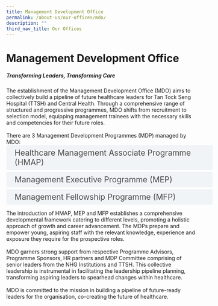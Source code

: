 ```yaml
---
title: Management Development Office
permalink: /about-us/our-offices/mdo/
description: ""
third_nav_title: Our Offices
---
```

<h1>Management Development Office</h1>

<h5>Transforming Leaders, Transforming Care</h5>
The establishment of the Management Development Office (MDO) aims to collectively build a pipeline of future healthcare leaders for Tan Tock Seng Hospital (TTSH) and Central Health. Through a comprehensive range of structured and progressive programmes, MDO shifts from recruitment to selection model, equipping management trainees with the necessary skills and competencies for their future roles.  <br><br>
There are 3 Management Development Programmes (MDP) managed by MDO:<br>


<style>
.button {
  background-color: white;
  cursor: pointer;
  padding: 5px;
  width: 100%;
  border: none;
  text-align: left;
  outline: none;
  font-size: 20px;
  transition: 0.4s;
}

.panel {
  padding: 0 18px;
  display: none;
  background-color: white;
  overflow: hidden;
}

img {
  width: 150px;
  height: 180px;
}

.active,
.button:hover {
  background-color: white;
}

input {
  display: none;
}

label {
  position: relative;
  display: block;
  padding: 8px 22px;
  margin: 0 0 5px 0;
  cursor: pointer;
  background: #F0F4F6;
  border-radius: 3px;
  width: 100%;
  color: #484848;
  transition: height 0.4s;
  font-size: 1.5em;
}

label:hover {
  background: #BD2D37;
  color: #FFF;
}

.accordion-content {
  padding: 10px 0px 30px 30px;
  margin: 0 0 1px 0;
  border-radius: 3px;
	font-size: 1.25em;
	line-height: 2.2rem;
}

input + label::before {
  content: url("https://d33wubrfki0l68.cloudfront.net/2726d99e678e7823e23532634fdd6e83dfe96a99/c39dd/images/chevron-down.svg");
  font-weight: 400;
  font-size: 1.25em;
  line-height: 1.1rem;
  padding: 0;
  position: absolute;
  right: 0.5rem;
  top: 50%;
  transform: translateY(-50%);
  transition: transform 0.4s ease-in-out;
}

input:checked + label::before {
  content: url("https://d33wubrfki0l68.cloudfront.net/7468164d2fc2ad4fdea648e6cf2de622c2f70892/1819b/images/chevron-up.svg");
  transform: translateY(-50%) rotateZ(180deg);
}

input + label + .accordion-content {
  display: none;
}

input:checked + label + .accordion-content {
  display: block;
}

th, td {
  border-style: hidden;
}
</style>
<!-- End of accordion -->

<div class="container">

<div>
	<input id="title1" type="checkbox"><label for="title1">	Healthcare Management Associate Programme (HMAP)   </label>
	<div class="accordion-content">
	<div class="para">HMAP started in 2009, aimed at grooming graduates with outstanding leadership qualities for a challenging and fulfilling career ahead in the National Healthcare Group (NHG). HMAP represents a collaborative effort with other healthcare institutions within the NHG, cultivating the growth of a collective programme to expand the range of learning and network building opportunities. 
</div>
	</div>
	<input id="title2" type="checkbox"><label for="title2">Management Executive Programme (MEP) </label>
	<div class="accordion-content">
	<div class="para">MEP started in 2012, aimed at building capabilities of high performing executives to take on managerial roles.  
</div>
	</div>
		</div>
	<input id="title3" type="checkbox"><label for="title3">Management Fellowship Programme (MFP)</label>
	<div class="accordion-content">
	<div class="para">MFP started in 2009, aimed to develop and nurture high performing managers and clinicians to take on future healthcare leadership roles.  
</div>
	</div>

</div>


The introduction of HMAP, MEP and MFP establishes a comprehensive developmental framework catering to different levels, promoting a holistic approach of growth and career advancement. The MDPs prepare and empower young, aspiring staff with the relevant knowledge, experience and exposure they require for the prospective roles.   <br><br>
MDO garners strong support from respective Programme Advisors, Programme Sponsors, HR partners and MDP Committee comprising of senior leaders from the NHG Institutions and TTSH. This collective leadership is instrumental in facilitating the leadership pipeline planning, transforming aspiring leaders to spearhead changes within healthcare. <br><br>
MDO is committed to the mission in building a pipeline of future-ready leaders for the organisation, co-creating the future of healthcare.